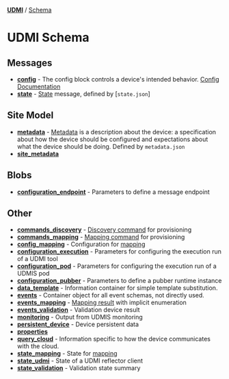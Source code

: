 [**UDMI**](../../) / [Schema](#)

<!-- Template for gencode/docs/readme.md populated by bin/gendocs -->
<!-- Second level headings correspond to Section ($section) in schema (case-sensitive)-->

# UDMI Schema 

## Messages
* [**config**](config.html) - The config block controls a device's intended behavior. [Config Documentation](../../docs/messages/config.md)
* [**state**](state.html) - [State](../../docs/messages/state.md) message, defined by [`state.json`]

## Site Model
* [**metadata**](metadata.html) - [Metadata](../../docs/specs/metadata.md) is a description about the device: a specification about how the device should be configured and expectations about what the device should be doing. Defined by `metadata.json`
* [**site_metadata**](site_metadata.html)

## Blobs
* [**configuration_endpoint**](configuration_endpoint.html) - Parameters to define a message endpoint

## Other
* [**commands_discovery**](commands_discovery.html) - [Discovery command](../../docs/specs/discovery.md) for provisioning
* [**commands_mapping**](commands_mapping.html) - [Mapping command](../../docs/specs/mapping.md) for provisioning
* [**config_mapping**](config_mapping.html) - Configuration for [mapping](../../docs/specs/mapping.md)
* [**configuration_execution**](configuration_execution.html) - Parameters for configuring the execution run of a UDMI tool
* [**configuration_pod**](configuration_pod.html) - Parameters for configuring the execution run of a UDMIS pod
* [**configuration_pubber**](configuration_pubber.html) - Parameters to define a pubber runtime instance
* [**data_template**](data_template.html) - Information container for simple template substitution.
* [**events**](events.html) - Container object for all event schemas, not directly used.
* [**events_mapping**](events_mapping.html) - [Mapping result](../../docs/specs/mapping.md) with implicit enumeration
* [**events_validation**](events_validation.html) - Validation device result
* [**monitoring**](monitoring.html) - Output from UDMIS monitoring
* [**persistent_device**](persistent_device.html) - Device persistent data
* [**properties**](properties.html)
* [**query_cloud**](query_cloud.html) - Information specific to how the device communicates with the cloud.
* [**state_mapping**](state_mapping.html) - State for [mapping](../../docs/specs/mapping.md)
* [**state_udmi**](state_udmi.html) - State of a UDMI reflector client
* [**state_validation**](state_validation.html) - Validation state summary
